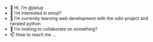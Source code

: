 - 👋 Hi, I’m @jwlup
- 👀 I’m interested in emoji?
- 🌱 I’m currently learning web development with the odin project and twisted python
- 💞️ I’m looking to collaborate on something?
- 📫 How to reach me ...

<!---
jwlup/jwlup is a ✨ special ✨ repository because its `README.md` (this file) appears on your GitHub profile.
You can click the Preview link to take a look at your changes.
--->
